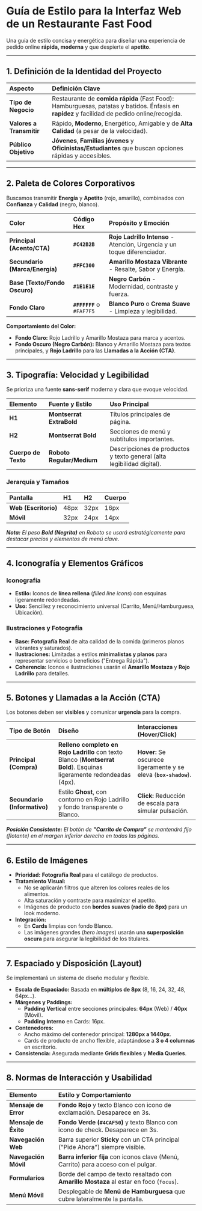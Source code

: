 # Guía de Estilo para la Interfaz Web de un Restaurante Fast Food

Una guía de estilo concisa y energética para diseñar una experiencia de pedido online **rápida, moderna** y que despierte el **apetito**.

---

## 1. Definición de la Identidad del Proyecto

| Aspecto | Definición Clave |
| :--- | :--- |
| **Tipo de Negocio** | Restaurante de **comida rápida** (Fast Food): Hamburguesas, patatas y batidos. Énfasis en **rapidez** y facilidad de pedido online/recogida. |
| **Valores a Transmitir** | Rápido, **Moderno**, Energético, Amigable y de **Alta Calidad** (a pesar de la velocidad). |
| **Público Objetivo** | **Jóvenes**, **Familias jóvenes** y **Oficinistas/Estudiantes** que buscan opciones rápidas y accesibles. |

---

## 2. Paleta de Colores Corporativos

Buscamos transmitir **Energía** y **Apetito** (rojo, amarillo), combinados con **Confianza** y **Calidad** (negro, blanco).

| Color | Código Hex | Propósito y Emoción |
| :--- | :--- | :--- |
| **Principal (Acento/CTA)** | **`#C42B2B`** | **Rojo Ladrillo Intenso** - Atención, Urgencia y un toque diferenciador. |
| **Secundario (Marca/Energía)** | **`#FFC300`** | **Amarillo Mostaza Vibrante** - Resalte, Sabor y Energía. |
| **Base (Texto/Fondo Oscuro)** | **`#1E1E1E`** | **Negro Carbón** - Modernidad, contraste y fuerza. |
| **Fondo Claro** | **`#FFFFFF`** o `#FAF7F5` | **Blanco Puro** o **Crema Suave** - Limpieza y legibilidad. |

**Comportamiento del Color:**
* **Fondo Claro:** Rojo Ladrillo y Amarillo Mostaza para marca y acentos.
* **Fondo Oscuro (Negro Carbón):** Blanco y Amarillo Mostaza para textos principales, y **Rojo Ladrillo** para las **Llamadas a la Acción (CTA)**.

---

## 3. Tipografía: Velocidad y Legibilidad

Se prioriza una fuente **sans-serif** moderna y clara que evoque velocidad.

| Elemento | Fuente y Estilo | Uso Principal |
| :--- | :--- | :--- |
| **H1** | **Montserrat ExtraBold** | Títulos principales de página. |
| **H2** | **Montserrat Bold** | Secciones de menú y subtítulos importantes. |
| **Cuerpo de Texto** | **Roboto Regular/Medium** | Descripciones de productos y texto general (alta legibilidad digital). |

### Jerarquía y Tamaños

| Pantalla | H1 | H2 | Cuerpo |
| :--- | :--- | :--- | :--- |
| **Web (Escritorio)** | 48px | 32px | 16px |
| **Móvil** | 32px | 24px | 14px |

***Nota:*** *El peso **Bold (Negrita)** en Roboto se usará estratégicamente para destacar precios y elementos de menú clave.*

---

## 4. Iconografía y Elementos Gráficos

### Iconografía
* **Estilo:** Iconos de **línea rellena** (*filled line icons*) con esquinas ligeramente redondeadas.
* **Uso:** Sencillez y reconocimiento universal (Carrito, Menú/Hamburguesa, Ubicación).

### Ilustraciones y Fotografía
* **Base:** **Fotografía Real** de alta calidad de la comida (primeros planos vibrantes y saturados).
* **Ilustraciones:** Limitadas a estilos **minimalistas y planos** para representar servicios o beneficios ("Entrega Rápida").
* **Coherencia:** Iconos e ilustraciones usarán el **Amarillo Mostaza** y **Rojo Ladrillo** para detalles.

---

## 5. Botones y Llamadas a la Acción (CTA)

Los botones deben ser **visibles** y comunicar **urgencia** para la compra.

| Tipo de Botón | Diseño | Interacciones (Hover/Click) |
| :--- | :--- | :--- |
| **Principal (Compra)** | **Relleno completo en Rojo Ladrillo** con texto Blanco (**Montserrat Bold**). Esquinas ligeramente redondeadas (4px). | **Hover:** Se oscurece ligeramente y se eleva (**`box-shadow`**). |
| **Secundario (Informativo)** | Estilo **Ghost**, con contorno en Rojo Ladrillo y fondo transparente o Blanco. | **Click:** Reducción de escala para simular pulsación. |

***Posición Consistente:*** *El botón de **"Carrito de Compra"** se mantendrá fijo (flotante) en el margen inferior derecho en todas las páginas.*

---

## 6. Estilo de Imágenes

* **Prioridad:** **Fotografía Real** para el catálogo de productos.
* **Tratamiento Visual:**
    * No se aplicarán filtros que alteren los colores reales de los alimentos.
    * Alta saturación y contraste para maximizar el apetito.
    * Imágenes de producto con **bordes suaves (radio de 8px)** para un look moderno.
* **Integración:**
    * En **Cards** limpias con fondo Blanco.
    * Las imágenes grandes (*hero images*) usarán una **superposición oscura** para asegurar la legibilidad de los titulares.

---

## 7. Espaciado y Disposición (Layout)

Se implementará un sistema de diseño modular y flexible.

* **Escala de Espaciado:** Basada en **múltiplos de 8px** (8, 16, 24, 32, 48, 64px...).
* **Márgenes y Paddings:**
    * **Padding Vertical** entre secciones principales: **64px** (Web) / **40px** (Móvil).
    * **Padding Interno** en Cards: 16px.
* **Contenedores:**
    * Ancho máximo del contenedor principal: **1280px a 1440px**.
    * Cards de producto de ancho flexible, adaptándose a **3 o 4 columnas** en escritorio.
* **Consistencia:** Asegurada mediante **Grids flexibles** y **Media Queries**.

---

## 8. Normas de Interacción y Usabilidad

| Elemento | Estilo y Comportamiento |
| :--- | :--- |
| **Mensaje de Error** | **Fondo Rojo** y texto Blanco con icono de exclamación. Desaparece en 3s. |
| **Mensaje de Éxito** | **Fondo Verde (`#4CAF50`)** y texto Blanco con icono de check. Desaparece en 3s. |
| **Navegación Web** | Barra superior **Sticky** con un CTA principal ("Pide Ahora") siempre visible. |
| **Navegación Móvil** | **Barra inferior fija** con iconos clave (Menú, Carrito) para acceso con el pulgar. |
| **Formularios** | Borde del campo de texto resaltado con **Amarillo Mostaza** al estar en foco (`focus`). |
| **Menú Móvil** | Desplegable de **Menú de Hamburguesa** que cubre lateralmente la pantalla. |